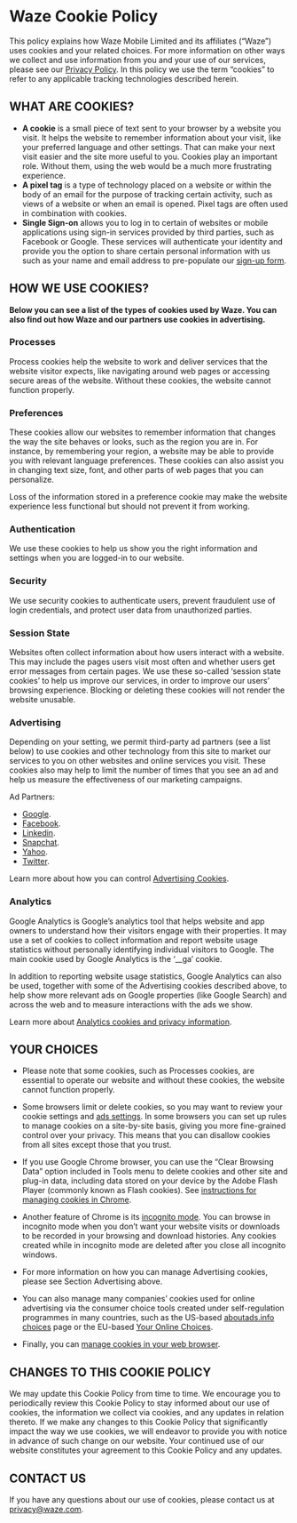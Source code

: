 Waze Cookie Policy
==================

This policy explains how Waze Mobile Limited and its affiliates (“Waze”) uses cookies and your related choices. For more information on other ways we collect and use information from you and your use of our services, please see our [Privacy Policy](https://www.waze.com/legal/privacy). In this policy we use the term “cookies” to refer to any applicable tracking technologies described herein.

WHAT ARE COOKIES?
-----------------

*   **A cookie** is a small piece of text sent to your browser by a website you visit. It helps the website to remember information about your visit, like your preferred language and other settings. That can make your next visit easier and the site more useful to you. Cookies play an important role. Without them, using the web would be a much more frustrating experience.
*   **A pixel tag** is a type of technology placed on a website or within the body of an email for the purpose of tracking certain activity, such as views of a website or when an email is opened. Pixel tags are often used in combination with cookies.
*   **Single Sign-on** allows you to log in to certain of websites or mobile applications using sign-in services provided by third parties, such as Facebook or Google. These services will authenticate your identity and provide you the option to share certain personal information with us such as your name and email address to pre-populate our [sign-up form](https://www.waze.com/signin?redirect=%2F).

HOW WE USE COOKIES?
-------------------

**Below you can see a list of the types of cookies used by Waze. You can also find out how Waze and our partners use cookies in advertising.**

### Processes

Process cookies help the website to work and deliver services that the website visitor expects, like navigating around web pages or accessing secure areas of the website. Without these cookies, the website cannot function properly.

### Preferences

These cookies allow our websites to remember information that changes the way the site behaves or looks, such as the region you are in. For instance, by remembering your region, a website may be able to provide you with relevant language preferences. These cookies can also assist you in changing text size, font, and other parts of web pages that you can personalize.

Loss of the information stored in a preference cookie may make the website experience less functional but should not prevent it from working.

### Authentication

We use these cookies to help us show you the right information and settings when you are logged-in to our website.

### Security

We use security cookies to authenticate users, prevent fraudulent use of login credentials, and protect user data from unauthorized parties.

### Session State

Websites often collect information about how users interact with a website. This may include the pages users visit most often and whether users get error messages from certain pages. We use these so-called ‘session state cookies’ to help us improve our services, in order to improve our users’ browsing experience. Blocking or deleting these cookies will not render the website unusable.

### Advertising

Depending on your setting, we permit third-party ad partners (see a list below) to use cookies and other technology from this site to market our services to you on other websites and online services you visit. These cookies also may help to limit the number of times that you see an ad and help us measure the effectiveness of our marketing campaigns.

Ad Partners:

*   [Google](https://adssettings.google.com/authenticated?hl=en).
*   [Facebook](https://www.facebook.com/ads/preferences/?entry_product=ad_settings_screen).
*   [Linkedin](https://www.linkedin.com/start/join?session_redirect=https%3A%2F%2Fwww.linkedin.com%2Fpsettings%2Fadvertising%2Fwebsites-visited&trk=login_reg_redirect).
*   [Snapchat](https://support.snapchat.com/en-US/a/advertising-preferences).
*   [Yahoo](https://aim.yahoo.com/aim/us/en/optout/?guccounter=1).
*   [Twitter](https://twitter.com/settings/personalization).

Learn more about how you can control [Advertising Cookies](https://www.waze.com/account/cookies_preferences).

### Analytics

Google Analytics is Google’s analytics tool that helps website and app owners to understand how their visitors engage with their properties. It may use a set of cookies to collect information and report website usage statistics without personally identifying individual visitors to Google. The main cookie used by Google Analytics is the ‘\_\_ga’ cookie.

In addition to reporting website usage statistics, Google Analytics can also be used, together with some of the Advertising cookies described above, to help show more relevant ads on Google properties (like Google Search) and across the web and to measure interactions with the ads we show.

Learn more about [Analytics cookies and privacy information](https://developers.google.com/analytics/resources/concepts/gaConceptsCookies?hl=en).

YOUR CHOICES
------------

*   Please note that some cookies, such as Processes cookies, are essential to operate our website and without these cookies, the website cannot function properly.
    
*   Some browsers limit or delete cookies, so you may want to review your cookie settings and [ads settings](https://adssettings.google.com/). In some browsers you can set up rules to manage cookies on a site-by-site basis, giving you more fine-grained control over your privacy. This means that you can disallow cookies from all sites except those that you trust.
    
*   If you use Google Chrome browser, you can use the “Clear Browsing Data” option included in Tools menu to delete cookies and other site and plug-in data, including data stored on your device by the Adobe Flash Player (commonly known as Flash cookies). See [instructions for managing cookies in Chrome](https://support.google.com/chrome/answer/95647).
    
*   Another feature of Chrome is its [incognito mode](https://support.google.com/chrome/answer/95464). You can browse in incognito mode when you don’t want your website visits or downloads to be recorded in your browsing and download histories. Any cookies created while in incognito mode are deleted after you close all incognito windows.
    
*   For more information on how you can manage Advertising cookies, please see Section Advertising above.
    
*   You can also manage many companies’ cookies used for online advertising via the consumer choice tools created under self-regulation programmes in many countries, such as the US-based [aboutads.info choices](https://www.aboutads.info/choices) page or the EU-based [Your Online Choices](http://www.youronlinechoices.com/uk/your-ad-choices).
    
*   Finally, you can [manage cookies in your web browser](https://policies.google.com/technologies/managing).
    

CHANGES TO THIS COOKIE POLICY
-----------------------------

We may update this Cookie Policy from time to time. We encourage you to periodically review this Cookie Policy to stay informed about our use of cookies, the information we collect via cookies, and any updates in relation thereto. If we make any changes to this Cookie Policy that significantly impact the way we use cookies, we will endeavor to provide you with notice in advance of such change on our website. Your continued use of our website constitutes your agreement to this Cookie Policy and any updates.

CONTACT US
----------

If you have any questions about our use of cookies, please contact us at [privacy@waze.com](mailto:privacy@waze.com).